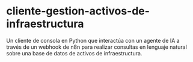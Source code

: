# cliente-gestion-activos-de-infraestructura
Un cliente de consola en Python que interactúa con un agente de IA a través de un webhook de n8n para realizar consultas en lenguaje natural sobre una base de datos de activos de infraestructura.
